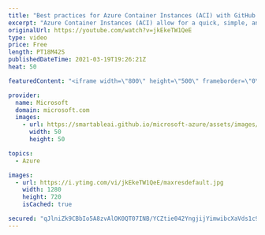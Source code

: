 ```yaml
---
title: "Best practices for Azure Container Instances (ACI) with GitHub Actions | Azure Friday"
excerpt: "Azure Container Instances (ACI) allow for a quick, simple, and cost effective way to run serverless containers in production. ACI is generally available and is for hosting serverless containerized workloads, including ETL pipelines, serverless batch jobs, and API microservices. Come hang out with Scott"
originalUrl: https://youtube.com/watch?v=jkEkeTW1QeE
type: video
price: Free
length: PT18M42S
publishedDateTime: 2021-03-19T19:26:21Z
heat: 50

featuredContent: "<iframe width=\"800\" height=\"500\" frameborder=\"0\" src=\"https://www.youtube.com/embed/jkEkeTW1QeE\" allow=\"accelerometer; autoplay; encrypted-media; gyroscope; picture-in-picture\" allowfullscreen></iframe>"

provider:
  name: Microsoft
  domain: microsoft.com
  images:
    - url: https://smartableai.github.io/microsoft-azure/assets/images/organizations/microsoft.com-50x50.jpg
      width: 50
      height: 50

topics:
  - Azure

images:
  - url: https://i.ytimg.com/vi/jkEkeTW1QeE/maxresdefault.jpg
    width: 1280
    height: 720
    isCached: true

secured: "qJlniZk9CBbIo5A8zvAlOK0QT07INB/YCZtie042YngjijYimwibcXaVds1c9kkQ0C17tyazMF5VdLql3lgN7JE6rPsO8pv21QBBcpYjsjRHmKASoVOlgEGx6LDLmzfs0/h9gGFMTPSwNLdok8/Yl9QAqvbP8yQTKv22guD1CsALKtXs1kwWm7qjZmjtKFhtXWP7hnYCt3+6Z+3FDC9YWgOEPyS39KNmCYWsIH9eR8DJuVHA/46zo8pINGCrFKUbxCxl82ETdI2eSyiWkf9IOXFL1is8wBi2I0qFyNtPVkwWOqXeVG3gkV4QjyqZXkYQlnL7xDmKIZWdKB/wmdQxQbVTkCQwLHeQtuUWWcQ7Iqbpj6pc0QYKEY+DSHQbRnZv2zkCs7eovFo42EgMi42P8PbVIJEZpc5hfrFlbN3lYKs=;78bz+58sUs8bjAzaJcuijw=="
---
```


